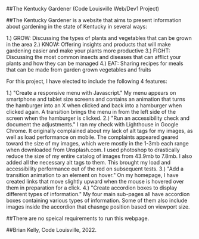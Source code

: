 ##The Kentucky Gardener (Code Louisville Web/Dev1 Project)

##The Kentucky Gardener is a website that aims to present information about gardening in the state of Kentucky in several ways:

1.) GROW: Discussing the types of plants and vegetables that can be grown in the area
2.) KNOW: Offering insights and products that will make gardening easier and make your plants more productive
3.) FIGHT: Discussing the most common insects and diseases that can afflict your plants and how they can be managed
4.) EAT: Sharing recipes for meals that can be made from garden grown vegetables and fruits

For this project, I have elected to include the following 4 features:

1.) "Create a responsive menu with Javascript." My menu appears on smartphone and tablet size screens and contains an animation that turns
    the hamburger into an X when clicked and back into a hamburger when clicked again. A transition brings the menu in from the left
    side of the screen when the hamburger is clicked.
2.) "Run an accessibility check and document the adjustments." I ran my check with Lighthouse in Google Chrome. It originally complained
    about my lack of alt tags for my images, as well as load performance on mobile. The complaints appeared geared toward the size of
    my images, which were mostly in the 1-3mb each range when downloaded from Unsplash.com. I used photoshop to drastically reduce the size
    of my entire catalog of images from 43.9mb to 7.8mb. I also added all the necessary alt tags to them. This brought my load and 
    accessibility performance out of the red on subsequent tests.
3.) "Add a transition animation to an element on hover." On my homepage, I have created links that move slightly upward when the mouse
    is hovered over them in preparation for a click.
4.) "Create accordion boxes to display different types of information." My four main sub-pages all have accordion boxes containing
    various types of information. Some of them also include images inside the accordion that chasnge position based on viewport size.

##There are no speical requirements to run this webpage.

##Brian Kelly, Code Louisville, 2022.
